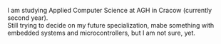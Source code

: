 I am studying Applied Computer Science at AGH in Cracow (currently second year). <br>
Still trying to decide on my future specialization, mabe something with embedded systems and microcontrollers, but I am not sure, yet.
